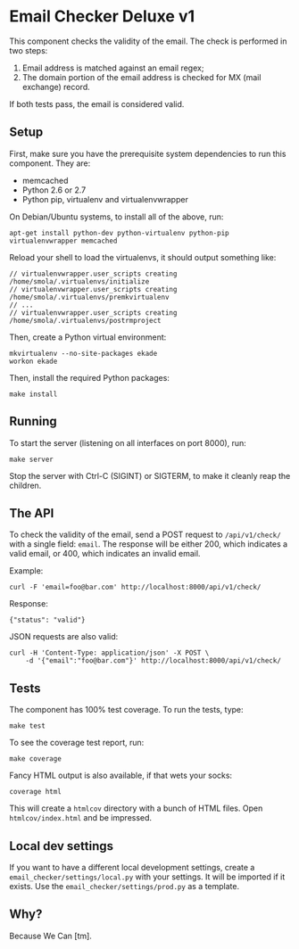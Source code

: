 # Email Checker Deluxe v1

This component checks the validity of the email. The check is performed
in two steps:

1. Email address is matched against an email regex;
2. The domain portion of the email address is checked for MX (mail exchange)
   record.

If both tests pass, the email is considered valid.

## Setup

First, make sure you have the prerequisite system dependencies to run
this component. They are:

* memcached
* Python 2.6 or 2.7
* Python pip, virtualenv and virtualenvwrapper

On Debian/Ubuntu systems, to install all of the above, run:

    apt-get install python-dev python-virtualenv python-pip virtualenvwrapper memcached

Reload your shell to load the virtualenvs, it should output something like:

    // virtualenvwrapper.user_scripts creating /home/smola/.virtualenvs/initialize
    // virtualenvwrapper.user_scripts creating /home/smola/.virtualenvs/premkvirtualenv
    // ...
    // virtualenvwrapper.user_scripts creating /home/smola/.virtualenvs/postrmproject

Then, create a Python virtual environment:

    mkvirtualenv --no-site-packages ekade
    workon ekade

Then, install the required Python packages:

    make install

## Running

To start the server (listening on all interfaces on port 8000), run:

    make server

Stop the server with Ctrl-C (SIGINT) or SIGTERM, to make it cleanly reap the
children.

## The API

To check the validity of the email, send a POST request to `/api/v1/check/`
with a single field: `email`. The response will be either 200, which indicates
a valid email, or 400, which indicates an invalid email.

Example:

    curl -F 'email=foo@bar.com' http://localhost:8000/api/v1/check/

Response:

    {"status": "valid"}

JSON requests are also valid:

    curl -H 'Content-Type: application/json' -X POST \
        -d '{"email":"foo@bar.com"}' http://localhost:8000/api/v1/check/

## Tests

The component has 100% test coverage. To run the tests, type:

    make test

To see the coverage test report, run:

    make coverage

Fancy HTML output is also available, if that wets your socks:

    coverage html

This will create a `htmlcov` directory with a bunch of HTML files. Open
`htmlcov/index.html` and be impressed.

## Local dev settings

If you want to have a different local development settings, create
a `email_checker/settings/local.py` with your settings. It will be imported
if it exists. Use the `email_checker/settings/prod.py` as a template.

## Why?

Because We Can [tm].
